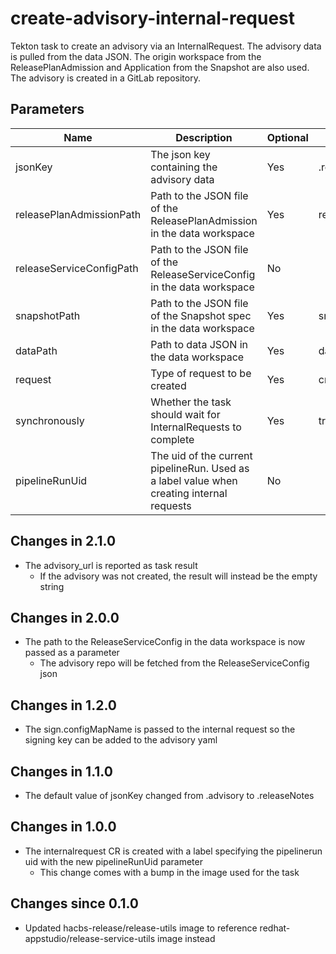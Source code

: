 # create-advisory-internal-request

Tekton task to create an advisory via an InternalRequest. The advisory data is pulled from the data JSON. The origin workspace from
the ReleasePlanAdmission and Application from the Snapshot are also used. The advisory is created in a GitLab repository.

## Parameters

| Name                     | Description                                                                               | Optional | Default value               |
|--------------------------|-------------------------------------------------------------------------------------------|----------|-----------------------------|
| jsonKey                  | The json key containing the advisory data                                                 | Yes      | .releaseNotes               |
| releasePlanAdmissionPath | Path to the JSON file of the ReleasePlanAdmission in the data workspace                   | Yes      | release_plan_admission.json |
| releaseServiceConfigPath | Path to the JSON file of the ReleaseServiceConfig in the data workspace                   | No       |                             |
| snapshotPath             | Path to the JSON file of the Snapshot spec in the data workspace                          | Yes      | snapshot_spec.json          |
| dataPath                 | Path to data JSON in the data workspace                                                   | Yes      | data.json                   |
| request                  | Type of request to be created                                                             | Yes      | create-advisory             |
| synchronously            | Whether the task should wait for InternalRequests to complete                             | Yes      | true                        |
| pipelineRunUid           | The uid of the current pipelineRun. Used as a label value when creating internal requests | No       |                             |

## Changes in 2.1.0
- The advisory_url is reported as task result
  - If the advisory was not created, the result will instead be the empty string

## Changes in 2.0.0
- The path to the ReleaseServiceConfig in the data workspace is now passed as a parameter
  - The advisory repo will be fetched from the ReleaseServiceConfig json

## Changes in 1.2.0
- The sign.configMapName is passed to the internal request so the signing key can be added to the advisory yaml

## Changes in 1.1.0
- The default value of jsonKey changed from .advisory to .releaseNotes

## Changes in 1.0.0
- The internalrequest CR is created with a label specifying the pipelinerun uid with the new pipelineRunUid parameter
  - This change comes with a bump in the image used for the task

## Changes since 0.1.0
- Updated hacbs-release/release-utils image to reference redhat-appstudio/release-service-utils image instead
